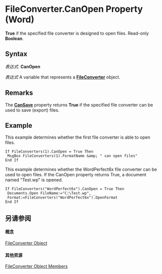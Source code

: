 
# FileConverter.CanOpen Property (Word)

 **True** if the specified file converter is designed to open files. Read-only **Boolean**.


## Syntax

 _表达式_. **CanOpen**

 _表达式_ A variable that represents a **[FileConverter](41af2a9b-75cc-253d-4954-4fb42c88530f.md)** object.


## Remarks

The  **[CanSave](a1de7523-5b9c-b606-4308-9445e3c4c76d.md)** property returns **True** if the specified file converter can be used to save (export) files.


## Example

This example determines whether the first file converter is able to open files.


```
If FileConverters(1).CanOpen = True Then 
 MsgBox FileConverters(1).FormatName &amp; " can open files" 
End If
```

This example determines whether the WordPerfect6x file converter can be used to open files. If the CanOpen property returns True, a document named "Test.wp" is opened.




```
If FileConverters("WordPerfect6x").CanOpen = True Then 
 Documents.Open FileName:="C:\Test.wp", _ 
 Format:=FileConverters("WordPerfect6x").OpenFormat 
End If
```


## 另请参阅


#### 概念


[FileConverter Object](41af2a9b-75cc-253d-4954-4fb42c88530f.md)
#### 其他资源


[FileConverter Object Members](http://msdn.microsoft.com/library/cdf7a124-6c27-0edf-7a29-1b28f70d834f%28Office.15%29.aspx)